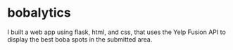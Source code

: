 # bobalytics
 I built a web app using flask, html, and css, that uses the Yelp Fusion API to display the best boba spots in the submitted area.
